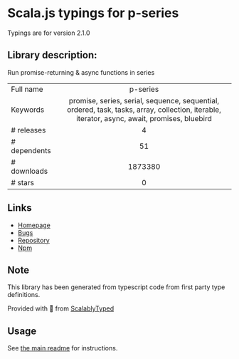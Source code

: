 
# Scala.js typings for p-series

Typings are for version 2.1.0

## Library description:
Run promise-returning & async functions in series

|                    |                 |
| ------------------ | :-------------: |
| Full name          | p-series |
| Keywords           | promise, series, serial, sequence, sequential, ordered, task, tasks, array, collection, iterable, iterator, async, await, promises, bluebird |
| # releases         | 4 |
| # dependents       | 51 |
| # downloads        | 1873380 |
| # stars            | 0 |

## Links
- [Homepage](https://github.com/sindresorhus/p-series#readme)
- [Bugs](https://github.com/sindresorhus/p-series/issues)
- [Repository](https://github.com/sindresorhus/p-series)
- [Npm](https://www.npmjs.com/package/p-series)
    


## Note
This library has been generated from typescript code from first party type definitions.

Provided with :purple_heart: from [ScalablyTyped](https://github.com/oyvindberg/ScalablyTyped)

## Usage
See [the main readme](../../readme.md) for instructions.


